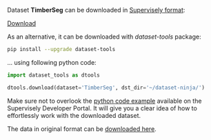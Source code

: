 Dataset **TimberSeg** can be downloaded in [Supervisely format](https://developer.supervisely.com/api-references/supervisely-annotation-json-format):

 [Download](https://assets.supervisely.com/remote/eyJsaW5rIjogImZzOi8vYXNzZXRzLzM0MDFfVGltYmVyU2VnL3RpbWJlcnNlZy1EYXRhc2V0TmluamEudGFyIiwgInNpZyI6ICJFbW14T0VjNUh3MmJjc0hCUjQ4c3pYRFNnZUdBcDJpaHRFTlRLTmg3OEtVPSJ9)

As an alternative, it can be downloaded with *dataset-tools* package:
``` bash
pip install --upgrade dataset-tools
```

... using following python code:
``` python
import dataset_tools as dtools

dtools.download(dataset='TimberSeg', dst_dir='~/dataset-ninja/')
```
Make sure not to overlook the [python code example](https://developer.supervisely.com/getting-started/python-sdk-tutorials/iterate-over-a-local-project) available on the Supervisely Developer Portal. It will give you a clear idea of how to effortlessly work with the downloaded dataset.

The data in original format can be [downloaded here](https://prod-dcd-datasets-cache-zipfiles.s3.eu-west-1.amazonaws.com/y5npsm3gkj-2.zip).